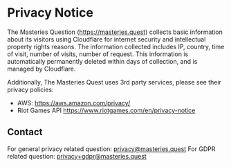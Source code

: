 # Privacy Notice

The Masteries Question (https://masteries.quest) collects basic information about its visitors using Cloudflare for internet security and intellectual property rights reasons. The information collected includes IP, country, time of visit, number of visits, number of request. This information is automatically permanently deleted within days of collection, and is managed by Cloudflare.

Additionally, The Masteries Quest uses 3rd party services, please see their privacy policies:
- AWS: https://aws.amazon.com/privacy/
- Riot Games API https://www.riotgames.com/en/privacy-notice

## Contact
For general privacy related question: privacy@masteries.quest
For GDPR related question: privacy+gdpr@masteries.quest
